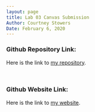```yaml
---
layout: page
title: Lab 03 Canvas Submission
Author: Courtney Stowers
Date: February 6, 2020
---
```


<div class="format" markdown="1">

### Github Repository Link:

Here is the link to [my repository](https://github.com/castower/castower.github.io).

<br>

### Github Website Link:

Here is the link to [my website](https://castower.github.io/).

</div>

<style>

.link { color: #ff5e6c; 
}

</style>
